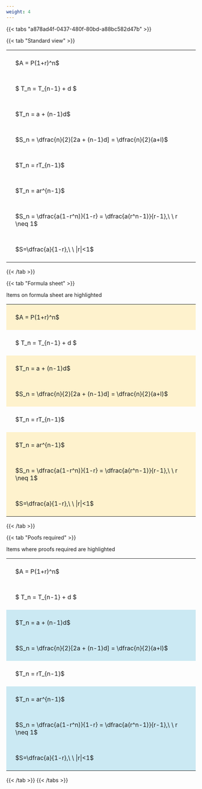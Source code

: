 ```yaml
---
weight: 4
---
```


{{< tabs "a878ad4f-0437-480f-80bd-a88bc582d47b" >}}

{{< tab "Standard view" >}}

<style type="text/css">
#T_6cd11 th.col_heading {
  text-align: left;
  font-size: 1em;
}
#T_6cd11 td {
  text-align: left;
  font-size: 1em;
  padding: 1.5em;
}
</style>
<table id="T_6cd11">
  <thead>
  </thead>
  <tbody>
    <tr>
      <td id="T_6cd11_row0_col0" class="data row0 col0" >$A = P(1+r)^n$</td>
    </tr>
    <tr>
      <td id="T_6cd11_row1_col0" class="data row1 col0" >$ T_n = T_{n-1} + d $</td>
    </tr>
    <tr>
      <td id="T_6cd11_row2_col0" class="data row2 col0" >$T_n = a + (n-1)d$</td>
    </tr>
    <tr>
      <td id="T_6cd11_row3_col0" class="data row3 col0" >$S_n = \dfrac{n}{2}[2a + (n-1)d] = \dfrac{n}{2}(a+l)$</td>
    </tr>
    <tr>
      <td id="T_6cd11_row4_col0" class="data row4 col0" >$T_n = rT_{n-1}$</td>
    </tr>
    <tr>
      <td id="T_6cd11_row5_col0" class="data row5 col0" >$T_n = ar^{n-1}$</td>
    </tr>
    <tr>
      <td id="T_6cd11_row6_col0" class="data row6 col0" >$S_n = \dfrac{a(1-r^n)}{1-r} = \dfrac{a(r^n-1)}{r-1},\ \  r \neq 1$</td>
    </tr>
    <tr>
      <td id="T_6cd11_row7_col0" class="data row7 col0" >$S=\dfrac{a}{1-r},\ \ |r|<1$</td>
    </tr>
  </tbody>
</table>
{{< /tab >}}

{{< tab "Formula sheet" >}}

Items on formula sheet are highlighted 
<br>
<style type="text/css">
#T_11c45 th.col_heading {
  text-align: left;
  font-size: 1em;
}
#T_11c45 td {
  text-align: left;
  font-size: 1em;
  padding: 1.5em;
}
#T_11c45_row0_col0, #T_11c45_row2_col0, #T_11c45_row3_col0, #T_11c45_row5_col0, #T_11c45_row6_col0, #T_11c45_row7_col0 {
  background-color: rgba(255,194,10, 0.2);
}
#T_11c45_row1_col0, #T_11c45_row4_col0 {
  background-color: rgba(0,0,0,0);
}
</style>
<table id="T_11c45">
  <thead>
  </thead>
  <tbody>
    <tr>
      <td id="T_11c45_row0_col0" class="data row0 col0" >$A = P(1+r)^n$</td>
    </tr>
    <tr>
      <td id="T_11c45_row1_col0" class="data row1 col0" >$ T_n = T_{n-1} + d $</td>
    </tr>
    <tr>
      <td id="T_11c45_row2_col0" class="data row2 col0" >$T_n = a + (n-1)d$</td>
    </tr>
    <tr>
      <td id="T_11c45_row3_col0" class="data row3 col0" >$S_n = \dfrac{n}{2}[2a + (n-1)d] = \dfrac{n}{2}(a+l)$</td>
    </tr>
    <tr>
      <td id="T_11c45_row4_col0" class="data row4 col0" >$T_n = rT_{n-1}$</td>
    </tr>
    <tr>
      <td id="T_11c45_row5_col0" class="data row5 col0" >$T_n = ar^{n-1}$</td>
    </tr>
    <tr>
      <td id="T_11c45_row6_col0" class="data row6 col0" >$S_n = \dfrac{a(1-r^n)}{1-r} = \dfrac{a(r^n-1)}{r-1},\ \  r \neq 1$</td>
    </tr>
    <tr>
      <td id="T_11c45_row7_col0" class="data row7 col0" >$S=\dfrac{a}{1-r},\ \ |r|<1$</td>
    </tr>
  </tbody>
</table>
{{< /tab >}}

{{< tab "Poofs required" >}}

Items where proofs required are highlighted 
<br>
<style type="text/css">
#T_80f5e th.col_heading {
  text-align: left;
  font-size: 1em;
}
#T_80f5e td {
  text-align: left;
  font-size: 1em;
  padding: 1.5em;
}
#T_80f5e_row0_col0, #T_80f5e_row1_col0, #T_80f5e_row4_col0 {
  background-color: rgba(0,0,0,0);
}
#T_80f5e_row2_col0, #T_80f5e_row3_col0, #T_80f5e_row5_col0, #T_80f5e_row6_col0, #T_80f5e_row7_col0 {
  background-color: rgba(0,150,200, 0.2);
}
</style>
<table id="T_80f5e">
  <thead>
  </thead>
  <tbody>
    <tr>
      <td id="T_80f5e_row0_col0" class="data row0 col0" >$A = P(1+r)^n$</td>
    </tr>
    <tr>
      <td id="T_80f5e_row1_col0" class="data row1 col0" >$ T_n = T_{n-1} + d $</td>
    </tr>
    <tr>
      <td id="T_80f5e_row2_col0" class="data row2 col0" >$T_n = a + (n-1)d$</td>
    </tr>
    <tr>
      <td id="T_80f5e_row3_col0" class="data row3 col0" >$S_n = \dfrac{n}{2}[2a + (n-1)d] = \dfrac{n}{2}(a+l)$</td>
    </tr>
    <tr>
      <td id="T_80f5e_row4_col0" class="data row4 col0" >$T_n = rT_{n-1}$</td>
    </tr>
    <tr>
      <td id="T_80f5e_row5_col0" class="data row5 col0" >$T_n = ar^{n-1}$</td>
    </tr>
    <tr>
      <td id="T_80f5e_row6_col0" class="data row6 col0" >$S_n = \dfrac{a(1-r^n)}{1-r} = \dfrac{a(r^n-1)}{r-1},\ \  r \neq 1$</td>
    </tr>
    <tr>
      <td id="T_80f5e_row7_col0" class="data row7 col0" >$S=\dfrac{a}{1-r},\ \ |r|<1$</td>
    </tr>
  </tbody>
</table>
{{< /tab >}}
{{< /tabs >}}